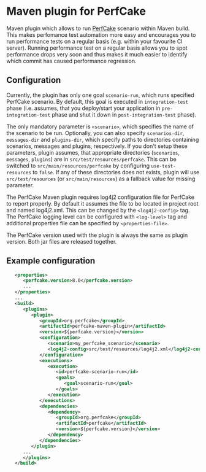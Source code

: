 Maven plugin for PerfCake
=========================
Maven plugin which allows to run [PerfCake](http://www.perfcake.org) scenario within Maven build. This makes perfomance test
automation more easy and encourages you to run performance tests on a regular basis (e.g. within your favourite CI server).
Running performance test on a regular basis allows you to spot performance drops very soon and thus makes it much easier 
to identify which commit has caused performance regression.

Configuration
---
Currently, the plugin has only one goal `scenario-run`, which runs specified PerfCake scenario. By default, this goal is executed
in `integration-test` phase (i.e. assumes, that you deploy/start your application in `pre-integration-test` phase and 
shut it down in `post-integration-test` phase). 

The only mandatory parameter is `<scenario>`, which specifies the name of the scenario to be run. 
Optionally, you can also specify `scenarios-dir`, `messages-dir` and `plugins-dir`, which specify paths to
directories containing scenarios, messages and plugins, respectively. If you don't setup these parameters, plugin assumes,
that appropriate directories (`scenarios`, `messages`, `plugins`) are in `src/test/resources/perfcake`. This can be switched to
`src/main/resources/perfcake` by configuring `use-test-resources` to `false`. If any of these directories does not
exists, plugin will use `src/test/resources` (or `src/main/resources`) as a fallback value for missing parameter.

The PerfCake Maven plugin requires log4j2 configuration file for PerfCake to report properly. By default it assumes
the file to be located in project root and named log4j2.xml. This can be changed by the `<log4j2-config>` tag.
The PerfCake logging level can be configured with `<log-level>` tag and additional properties file can be specified by `<properties-file>`.

The PerfCake version used with the plugin is always the same as plugin version. Both jar files are released together.

Example configuration
---

```xml
   <properties>
      <perfcake.version>8.0</perfcake.version>
      ...
   </properties>
   ...
   <build>
      <plugins>
         <plugin>
            <groupId>org.perfcake</groupId>
            <artifactId>perfcake-maven-plugin</artifactId>
            <version>${perfcake.version}</version>
            <configuration>
               <scenario>my_perfcake_scenario</scenario>
               <log4j2-config>src/test/resources/log4j2.xml</log4j2-config>
            </configuration>
            <executions>
               <execution>
                  <id>perfcake-scenario-run</id>
                  <goals>
                     <goal>scenario-run</goal>
                  </goals>
               </execution>
            </executions>
            <dependencies>
               <dependency>
                  <groupId>org.perfcake</groupId>
                  <artifactId>perfcake</artifactId>
                  <version>${perfcake.version}</version>
               </dependency>
            </dependencies>
         </plugin>
      ...
      </plugins>
   </build>
```
